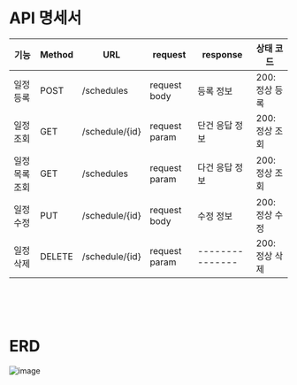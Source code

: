 # API 명세서

| 기능    | Method | URL            | request       | response        | 상태 코드      |
|-------|--------|----------------|---------------|-----------------|------------|
| 일정 등록 | POST   | /schedules     | request body  | 등록 정보           | 200: 정상 등록 |
| 일정 조회 | GET    | /schedule/{id} | request param | 단건 응답 정보        | 200: 정상 조회 |
| 일정 목록 조회 | GET    | /schedules     | request param | 다건 응답 정보        | 200: 정상 조회 |
| 일정 수정 | PUT    | /schedule/{id} | request body  | 수정 정보           | 200: 정상 수정 |
| 일정 삭제 | DELETE | /schedule/{id} | request param | --------------- | 200: 정상 삭제 |

<br>
<br>
<br>


# ERD
![image](https://github.com/user-attachments/assets/d9f19ab2-18be-4d77-8463-a65b5043321e)


